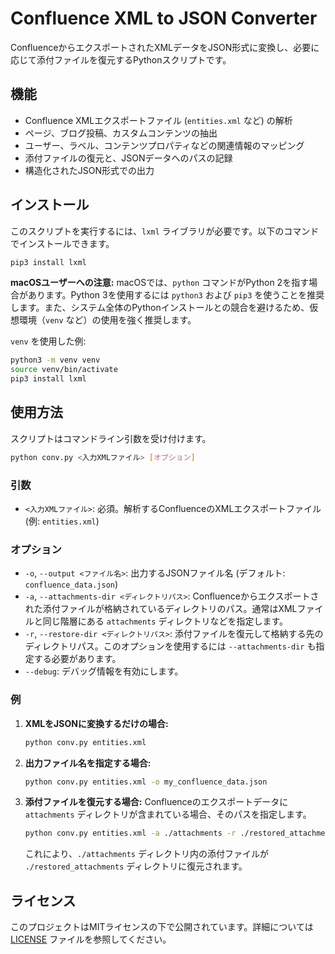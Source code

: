 # Confluence XML to JSON Converter

ConfluenceからエクスポートされたXMLデータをJSON形式に変換し、必要に応じて添付ファイルを復元するPythonスクリプトです。

## 機能

- Confluence XMLエクスポートファイル (`entities.xml` など) の解析
- ページ、ブログ投稿、カスタムコンテンツの抽出
- ユーザー、ラベル、コンテンツプロパティなどの関連情報のマッピング
- 添付ファイルの復元と、JSONデータへのパスの記録
- 構造化されたJSON形式での出力

## インストール

このスクリプトを実行するには、`lxml` ライブラリが必要です。以下のコマンドでインストールできます。

```bash
pip3 install lxml
```

**macOSユーザーへの注意:**
macOSでは、`python` コマンドがPython 2を指す場合があります。Python 3を使用するには `python3` および `pip3` を使うことを推奨します。また、システム全体のPythonインストールとの競合を避けるため、仮想環境（`venv` など）の使用を強く推奨します。

`venv` を使用した例:
```bash
python3 -m venv venv
source venv/bin/activate
pip3 install lxml
```

## 使用方法

スクリプトはコマンドライン引数を受け付けます。

```bash
python conv.py <入力XMLファイル> [オプション]
```

### 引数

- `<入力XMLファイル>`: 必須。解析するConfluenceのXMLエクスポートファイル (例: `entities.xml`)

### オプション

- `-o`, `--output <ファイル名>`: 出力するJSONファイル名 (デフォルト: `confluence_data.json`)
- `-a`, `--attachments-dir <ディレクトリパス>`: Confluenceからエクスポートされた添付ファイルが格納されているディレクトリのパス。通常はXMLファイルと同じ階層にある `attachments` ディレクトリなどを指定します。
- `-r`, `--restore-dir <ディレクトリパス>`: 添付ファイルを復元して格納する先のディレクトリパス。このオプションを使用するには `--attachments-dir` も指定する必要があります。
- `--debug`: デバッグ情報を有効にします。

### 例

1. **XMLをJSONに変換するだけの場合:**
   ```bash
   python conv.py entities.xml
   ```

2. **出力ファイル名を指定する場合:**
   ```bash
   python conv.py entities.xml -o my_confluence_data.json
   ```

3. **添付ファイルを復元する場合:**
   Confluenceのエクスポートデータに `attachments` ディレクトリが含まれている場合、そのパスを指定します。
   ```bash
   python conv.py entities.xml -a ./attachments -r ./restored_attachments
   ```
   これにより、`./attachments` ディレクトリ内の添付ファイルが `./restored_attachments` ディレクトリに復元されます。

## ライセンス

このプロジェクトはMITライセンスの下で公開されています。詳細については [LICENSE](LICENSE) ファイルを参照してください。
